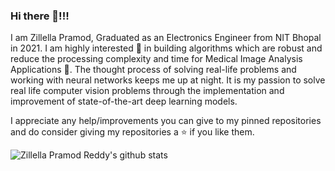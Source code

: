 ### Hi there 👋!!!
I am Zillella Pramod, Graduated as an Electronics Engineer from NIT Bhopal in 2021. I am highly interested 👀 in building algorithms which are robust and reduce the processing complexity and time for Medical Image Analysis Applications 🔭. The thought process of solving real-life problems and working with neural networks keeps me up‌ ‌at‌ ‌night. It is my passion to solve real life computer vision problems through the implementation and improvement of state-of-the-art‌ ‌deep‌ ‌learning‌ ‌models.

I appreciate any help/improvements you can give to my pinned repositories and do consider giving my repositories a ⭐️ if you like them.


![Zillella Pramod Reddy's github stats](https://github-readme-stats.vercel.app/api?username=Pramod04121999&show_icons=true&hide=[%22contribs%22]&hide_border=true&line_height=28)
